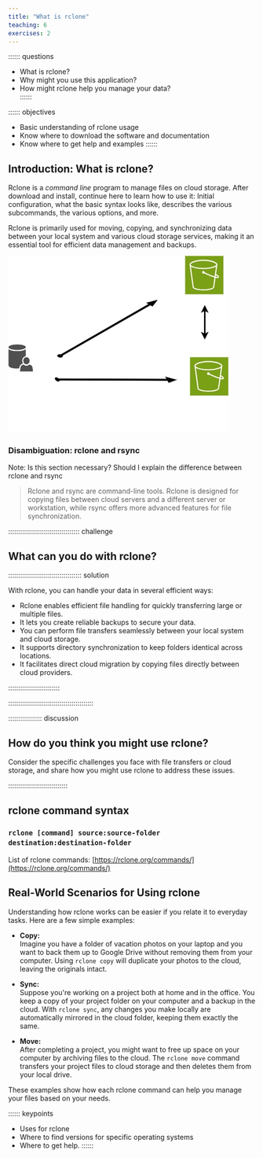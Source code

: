 ```yaml
---
title: "What is rclone"
teaching: 6
exercises: 2
---
```



:::::: questions  
 -  What is rclone?  
-   Why might you use this application?  
-   How might rclone help you manage your data?   
::::::  

:::::: objectives  
-   Basic understanding of rclone usage 
-   Know where to download the software and documentation
-   Know where to get help and examples 
::::::

## Introduction: What is rclone?

Rclone is a *command line* program to manage files on cloud storage. After download and install, continue here to learn how to use it: Initial configuration, what the basic syntax looks like, describes the various subcommands, the various options, and more.

Rclone is primarily used for moving, copying, and synchronizing data between your local system and various cloud storage services, making it an essential tool for efficient data management and backups.

![Test Illustration](test-illustration.jpg)

### Disambiguation:  rclone and rsync
Note: Is this section necessary?  Should I explain the difference between rclone and rsync

>Rclone and rsync are command-line tools. Rclone is designed for copying files between cloud servers and a different server or workstation, while rsync offers more advanced features for file synchronization.  

:::::::::::::::::::::::::::::::::::: challenge

## What can you do with rclone?

::::::::::::::::::::::::::::::::::::: solution

With rclone, you can handle your data in several efficient ways:

- Rclone enables efficient file handling for quickly transferring large or multiple files.
- It lets you create reliable backups to secure your data.
- You can perform file transfers seamlessly between your local system and cloud storage.
- It supports directory synchronization to keep folders identical across locations.
- It facilitates direct cloud migration by copying files directly between cloud providers.

::::::::::::::::::::::::::

:::::::::::::::::::::::::::::::::::::::::::

::::::::::::::::: discussion
## How do you think you might use rclone?  

Consider the specific challenges you face with file transfers or cloud storage, and share how you might use rclone to address these issues.

::::::::::::::::::::::::::::::

## rclone command syntax

### ```rclone [command] source:source-folder  destination:destination-folder``` 

List of rclone commands: [https://rclone.org/commands/](https://rclone.org/commands/) 

## Real-World Scenarios for Using rclone

Understanding how rclone works can be easier if you relate it to everyday tasks. Here are a few simple examples:

- **Copy:**  
  Imagine you have a folder of vacation photos on your laptop and you want to back them up to Google Drive without removing them from your computer. Using `rclone copy` will duplicate your photos to the cloud, leaving the originals intact.

- **Sync:**  
  Suppose you're working on a project both at home and in the office. You keep a copy of your project folder on your computer and a backup in the cloud. With `rclone sync`, any changes you make locally are automatically mirrored in the cloud folder, keeping them exactly the same.

- **Move:**  
  After completing a project, you might want to free up space on your computer by archiving files to the cloud. The `rclone move` command transfers your project files to cloud storage and then deletes them from your local drive.

These examples show how each rclone command can help you manage your files based on your needs.

:::::: keypoints
 - Uses for rclone
 - Where to find versions for specific operating systems
 - Where to get help.
::::::
